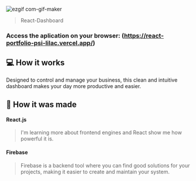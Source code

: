 ![ezgif com-gif-maker](https://user-images.githubusercontent.com/86019173/152037411-782cb4a8-e757-44a5-b9d5-c3f0abb71d31.gif)

> React-Dashboard

### Access the aplication on your browser: (https://react-portfolio-psi-lilac.vercel.app/)

## 💻 How it works

Designed to control and manage your business, this clean and intuitive dashboard makes your day more productive and easier. 

## 🚀 How it was made

#### React.js
> I'm learning more about frontend engines and React show me how powerful it is.

#### Firebase
> Firebase is a backend tool where you can find good solutions for your projects, making it easier to create and maintain your system.
